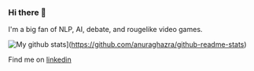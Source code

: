 ### Hi there 👋

I'm a big fan of NLP, AI, debate, and rougelike video games. 


![My github stats](https://github-readme-stats.vercel.app/api?username=Hellisotherpeople)](https://github.com/anuraghazra/github-readme-stats)


Find me on [linkedin](https://www.linkedin.com/in/allen-roush-27721011b/)


<!--
**Hellisotherpeople/Hellisotherpeople** is a ✨ _special_ ✨ repository because its `README.md` (this file) appears on your GitHub profile.

Here are some ideas to get you started:

- 🔭 I’m currently working on ...
- 🌱 I’m currently learning ...
- 👯 I’m looking to collaborate on ...
- 🤔 I’m looking for help with ...
- 💬 Ask me about ...
- 📫 How to reach me: ...
- 😄 Pronouns: ...
- ⚡ Fun fact: ...
-->
